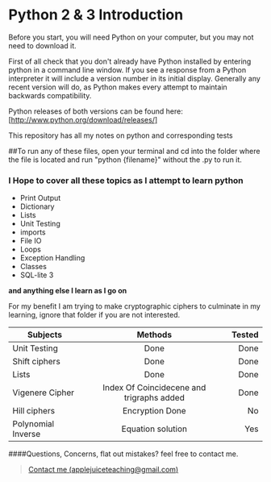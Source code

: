 Python 2 & 3 Introduction 
===================

Before you start, you will need Python on your computer, but you may not need to download it.

First of all check that you don't already have Python installed by entering python in a command line window. If you see a response from a Python interpreter it will include a version number in its initial display. Generally any recent version will do, as Python makes every attempt to maintain backwards compatibility.


Python releases of both versions can be found here: [http://www.python.org/download/releases/]

This repository has all my notes on python and corresponding tests


##To run any of these files, open your terminal and cd into the folder where the file is located and run "python {filename}" without the .py to run it.


### I Hope to cover all these topics as I attempt to learn python 
* Print Output
* Dictionary
* Lists
* Unit Testing
* imports
* File IO
* Loops
* Exception Handling
* Classes
* SQL-lite 3

**and anything else I learn as I go on**



For my benefit I am trying to make cryptographic ciphers to culminate in
my learning, ignore that folder if you are not interested.

| Subjects      | Methods       | Tested  |
| ------------- |:-------------:| -------:|
|Unit Testing	|Done			|Done	 |
| Shift ciphers	|Done			|Done   |
| Lists| Done	|Done			|
| Vigenere Cipher|Index Of Coincidecene and trigraphs added|Done|
| Hill ciphers  |Encryption Done|No|
| Polynomial Inverse|Equation solution|Yes|



####Questions, Concerns, flat out mistakes?  feel free to contact me.

> [Contact me (applejuiceteaching@gmail.com)](mailto:applejuiceteaching@gmail.com)
